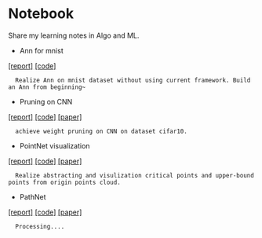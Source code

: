 # Notebook
Share my learning notes in Algo and ML.

* Ann for mnist

[[report]](https://github.com/Wind-Wing/ANN-for-mnist/blob/master/README.md)
[[code]](https://github.com/Wind-Wing/ANN-for-mnist)

      Realize Ann on mnist dataset without using current framework. Build an Ann from beginning~
 
* Pruning on CNN

[[report]](https://github.com/Wind-Wing/Pruning-on-CNN/blob/master/pruning_report.pdf)
[[code]](https://github.com/Wind-Wing/Pruning-on-CNN)
[[paper]](https://arxiv.org/abs/1510.00149)

      achieve weight pruning on CNN on dataset cifar10.

* PointNet visualization

[[report]](https://github.com/Wind-Wing/pointnet/blob/master/visualization_report.pdf)
[[code]](https://github.com/Wind-Wing/pointnet-visualization)
[[paper]](https://arxiv.org/abs/1612.00593)

      Realize abstracting and visulization critical points and upper-bound points from origin points cloud. 

* PathNet

[[report]](https://github.com/Wind-Wing/Notebook/edit/master/pathnet.md)
[[code]](https://github.com/XJTUWYD/pathnet)
[[paper]](https://arxiv.org/pdf/1701.08734.pdf)

      Processing....
